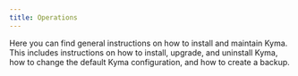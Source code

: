 ```yaml
---
title: Operations
---
```


Here you can find general instructions on how to install and maintain Kyma. This includes instructions on how to install, upgrade, and uninstall Kyma, how to change the default Kyma configuration, and how to create a backup.  
